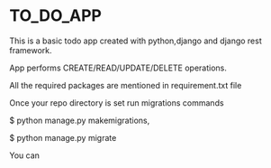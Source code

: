 # TO_DO_APP

This is a basic todo app created with python,django and django rest framework. 

App performs CREATE/READ/UPDATE/DELETE operations.

All the required packages are mentioned in requirement.txt file

Once your repo directory is set run migrations commands

$ python manage.py makemigrations,

$ python manage.py migrate

You can 
